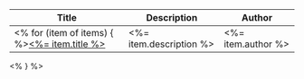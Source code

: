 Title | Description | Author 
--- | --- | ---
<% for (item of items) { %>[<%= item.title %>](<%= item.path %>) | <%= item.description %> | <%= item.author %>
<% } %>